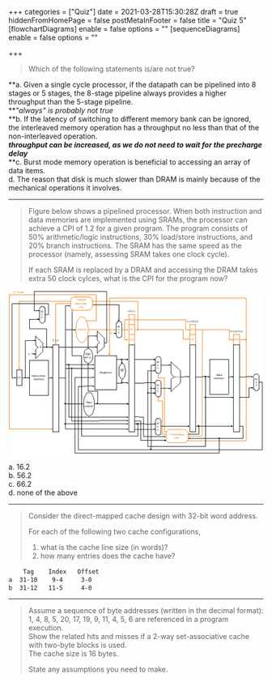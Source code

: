 +++
categories = ["Quiz"]
date = 2021-03-28T15:30:28Z
draft = true
hiddenFromHomePage = false
postMetaInFooter = false
title = "Quiz 5"
[flowchartDiagrams]
enable = false
options = ""
[sequenceDiagrams]
enable = false
options = ""

+++
> Which of the following statements is/are not true?

**a. Given a single cycle processor, if the datapath can be pipelined into 8 stages or 5 stages, the 8-stage pipeline always provides a higher throughput than the 5-stage pipeline.  
**_"always" is probably not true_  
**b. If the latency of switching to different memory bank can be ignored, the interleaved memory operation has a throughput no less than that of the non-interleaved operation.  
**_throughput can be increased, as we do not need to wait for the precharge delay_**  
**c. Burst mode memory operation is beneficial to accessing an array of data items.   
d. The reason that disk is much slower than DRAM is mainly because of the mechanical operations it involves.

***

> Figure below shows a pipelined processor. When both instruction and data memories are implemented using SRAMs, the processor can achieve a CPI of 1.2 for a given program. The program consists of 50% arithmetic/logic instructions, 30% load/store instructions, and 20% branch instructions. The SRAM has the same speed as the processor (namely, assessing SRAM takes one clock cycle).
>
> If each SRAM is replaced by a DRAM and accessing the DRAM takes extra 50 clock cylces, what is the CPI for the program now?

![](/uploads/pipe5.png)

a. 16.2  
b. 56.2  
c. 66.2  
d. none of the above

***

> Consider the direct-mapped cache design with 32-bit word address.
>
> For each of the following two cache configurations,
>
> 1. what is the cache line size (in words)?
> 2. how many entries does the cache have?

        Tag    Index   Offset
    a  31-10    9-4     3-0
    b  31-12   11-5     4-0

***

> Assume a sequence of byte addresses (written in the decimal format):  
> 1, 4, 8, 5, 20, 17, 19, 9, 11, 4, 5, 6 are referenced in a program execution.  
> Show the related hits and misses if a 2-way set-associative cache with two-byte blocks is used.  
> The cache size is 16 bytes.
>
> State any assumptions you need to make.